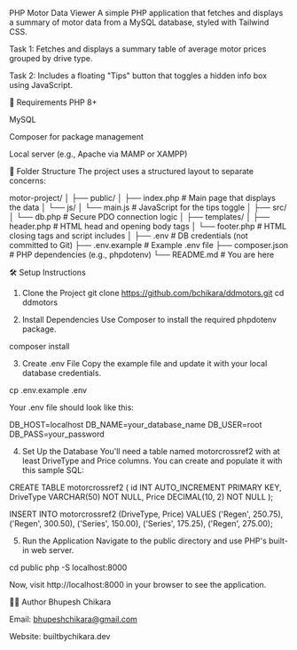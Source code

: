 PHP Motor Data Viewer
A simple PHP application that fetches and displays a summary of motor data from a MySQL database, styled with Tailwind CSS.

Task 1: Fetches and displays a summary table of average motor prices grouped by drive type.

Task 2: Includes a floating "Tips" button that toggles a hidden info box using JavaScript.

🔧 Requirements
PHP 8+

MySQL

Composer for package management

Local server (e.g., Apache via MAMP or XAMPP)

📁 Folder Structure
The project uses a structured layout to separate concerns:

motor-project/
│
├── public/
│   ├── index.php         # Main page that displays the data
│   └── js/
│       └── main.js   # JavaScript for the tips toggle
│
├── src/
│   └── db.php            # Secure PDO connection logic
│
├── templates/
│   ├── header.php        # HTML head and opening body tags
│   └── footer.php        # HTML closing tags and script includes
│
├── .env                  # DB credentials (not committed to Git)
├── .env.example          # Example .env file
├── composer.json         # PHP dependencies (e.g., phpdotenv)
└── README.md             # You are here

🛠️ Setup Instructions
1. Clone the Project
git clone https://github.com/bchikara/ddmotors.git
cd ddmotors

2. Install Dependencies
Use Composer to install the required phpdotenv package.

composer install

3. Create .env File
Copy the example file and update it with your local database credentials.

cp .env.example .env

Your .env file should look like this:

DB_HOST=localhost
DB_NAME=your_database_name
DB_USER=root
DB_PASS=your_password

4. Set Up the Database
You'll need a table named motorcrossref2 with at least DriveType and Price columns. You can create and populate it with this sample SQL:

CREATE TABLE motorcrossref2 (
    id INT AUTO_INCREMENT PRIMARY KEY,
    DriveType VARCHAR(50) NOT NULL,
    Price DECIMAL(10, 2) NOT NULL
);

INSERT INTO motorcrossref2 (DriveType, Price) VALUES
('Regen', 250.75),
('Regen', 300.50),
('Series', 150.00),
('Series', 175.25),
('Regen', 275.00);

5. Run the Application
Navigate to the public directory and use PHP's built-in web server.

cd public
php -S localhost:8000

Now, visit http://localhost:8000 in your browser to see the application.

👨‍💻 Author
Bhupesh Chikara

Email: bhupeshchikara@gmail.com

Website: builtbychikara.dev